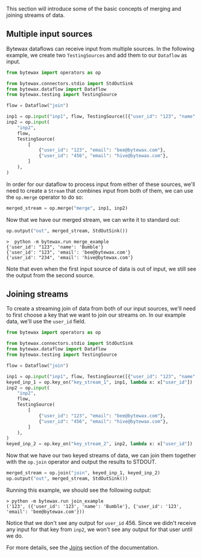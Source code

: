 This section will introduce some of the basic concepts of merging and
joining streams of data.

## Multiple input sources

Bytewax dataflows can receive input from multiple sources. In the following
example, we create two `TestingSources` and add them to our `Dataflow` as input.

```python
from bytewax import operators as op

from bytewax.connectors.stdio import StdOutSink
from bytewax.dataflow import Dataflow
from bytewax.testing import TestingSource

flow = Dataflow("join")

inp1 = op.input("inp1", flow, TestingSource([{"user_id": "123", "name": "Bumble"}]))
inp2 = op.input(
    "inp2",
    flow,
    TestingSource(
        [
            {"user_id": "123", "email": "bee@bytewax.com"},
            {"user_id": "456", "email": "hive@bytewax.com"},
        ]
    ),
)
```

In order for our dataflow to process input from either of these sources, we'll need
to create a `Stream` that combines input from both of them, we can use the `op.merge`
operator to do so:

```python
merged_stream = op.merge("merge", inp1, inp2)
```

Now that we have our merged stream, we can write it to standard out:

```python
op.output("out", merged_stream, StdOutSink())
```

```shell
>  python -m bytewax.run merge_example
{'user_id': "123", 'name': 'Bumble'}
{'user_id': "123", 'email': 'bee@bytewax.com'}
{'user_id': "234", 'email': 'hive@bytewax.com'}
```

Note that even when the first input source of data is out of input, we still
see the output from the second source.

## Joining streams

To create a streaming join of data from both of our input sources, we'll need to
first choose a key that we want to join our streams on. In our example data,
we'll use the `user_id` field.

```python
from bytewax import operators as op

from bytewax.connectors.stdio import StdOutSink
from bytewax.dataflow import Dataflow
from bytewax.testing import TestingSource

flow = Dataflow("join")

inp1 = op.input("inp1", flow, TestingSource([{"user_id": "123", "name": "Bumble"}]))
keyed_inp_1 = op.key_on("key_stream_1", inp1, lambda x: x["user_id"])
inp2 = op.input(
    "inp2",
    flow,
    TestingSource(
        [
            {"user_id": "123", "email": "bee@bytewax.com"},
            {"user_id": "456", "email": "hive@bytewax.com"},
        ]
    ),
)
keyed_inp_2 = op.key_on("key_stream_2", inp2, lambda x: x["user_id"])
```

Now that we have our two keyed streams of data, we can join them together with
the `op.join` operator and output the results to STDOUT.


```python
merged_stream = op.join("join", keyed_inp_1, keyed_inp_2)
op.output("out", merged_stream, StdOutSink())
```

Running this example, we should see the following output:


```shell
> python -m bytewax.run join_example
('123', ({'user_id': '123', 'name': 'Bumble'}, {'user_id': '123', 'email': 'bee@bytewax.com'}))
```

Notice that we don't see any output for `user_id` 456. Since we didn't receive any input
for that key from `inp2`, we won't see any output for that user until we do.

For more details, see the [Joins](/docs/articles/concepts/joins.md) section of the documentation.
